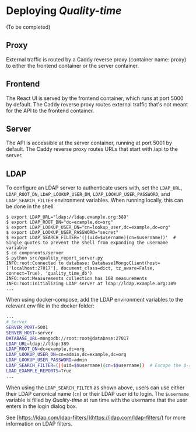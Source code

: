 # Deploying *Quality-time*

(To be completed)

## Proxy

External traffic is routed by a Caddy reverse proxy (container name: proxy) to either the frontend container or the server container. 

## Frontend

The React UI is served by the frontend container, which runs at port 5000 by default. The Caddy reverse proxy routes external traffic that's not meant for the API to the frontend container. 

## Server

The API is accessible at the server container, running at port 5001 by default. The Caddy reverse proxy routes URLs that start with /api to the server.  

## LDAP

To configure an LDAP server to authenticate users with, set the `LDAP_URL`, `LDAP_ROOT_DN`, `LDAP_LOOKUP_USER_DN`, `LDAP_LOOKUP_USER_PASSWORD`, and `LDAP_SEARCH_FILTER` environment variables. When running locally, this can be done in the shell:

```console
$ export LDAP_URL="ldap://ldap.example.org:389"
$ export LDAP_ROOT_DN="dc=example,dc=org"
$ export LDAP_LOOKUP_USER_DN="cn=lookup_user,dc=example,dc=org"
$ export LDAP_LOOKUP_USER_PASSWORD="secret"
$ export LDAP_SEARCH_FILTER='(|(uid=$username)(cn=$username))'  # Single quotes to prevent the shell from expanding the username variable
$ cd components/server
$ python src/quality_report_server.py
INFO:root:Connected to database: Database(MongoClient(host=['localhost:27017'], document_class=dict, tz_aware=False, connect=True), 'quality_time_db')
INFO:root:Measurements collection has 108 measurements
INFO:root:Initializing LDAP server at ldap://ldap.example.org:389
...
```

When using docker-compose, add the LDAP environment variables to the relevant env file in the docker folder:

```bash
...
# Server
SERVER_PORT=5001
SERVER_HOST=server
DATABASE_URL=mongodb://root:root@database:27017
LDAP_URL=ldap://ldap:389
LDAP_ROOT_DN=dc=example,dc=org
LDAP_LOOKUP_USER_DN=cn=admin,dc=example,dc=org
LDAP_LOOKUP_USER_PASSWORD=admin
LDAP_SEARCH_FILTER=(|(uid=$$username)(cn=$$username))  # Escape the $-sign to prevent docker-compose from expanding the username variable
LOAD_EXAMPLE_REPORTS=True
...
```

When using the `LDAP_SEARCH_FILTER` as shown above, users can use either their LDAP canonical name (`cn`) or their LDAP user id to login. The `$username` variable is filled by *Quality-time* at run time with the username that the user enters in the login dialog box. 

See [https://ldap.com/ldap-filters/](https://ldap.com/ldap-filters/) for more information on LDAP filters.
